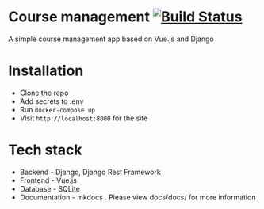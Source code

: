 # Course management [![Build Status](https://travis-ci.org/tirkarthi/course-management.svg?branch=master)](https://travis-ci.org/tirkarthi/course-management)

A simple course management app based on Vue.js and Django

# Installation

* Clone the repo
* Add secrets to .env
* Run `docker-compose up`
* Visit `http://localhost:8000` for the site

# Tech stack

* Backend - Django, Django Rest Framework
* Frontend - Vue.js
* Database - SQLite
* Documentation - mkdocs . Please view docs/docs/ for more information
